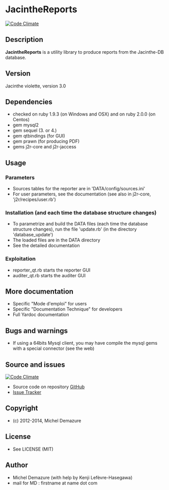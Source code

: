 # JacintheReports
[![Code Climate](https://codeclimate.com/github/badal/jacman-qt.png)](https://codeclimate.com/github/badal/jacman-qt)

## Description
   **JacintheReports** is a utility library to produce reports from the Jacinthe-DB database.

## Version
   Jacinthe violette, version 3.0

## Dependencies
  * checked on ruby 1.9.3 (on Windows and OSX) and on ruby 2.0.0 (on Centos)
  * gem mysql2
  * gem sequel (3. or 4.)
  * gem qtbindings (for GUI)
  * gem prawn (for producing PDF)
  * gems j2r-core and j2r-jaccess
  
## Usage

### Parameters
  * Sources tables for the reporter are in 'DATA/config/sources.ini'
  * For user parameters, see the documentation (see also in j2r-core, 'j2r/recipes/user.rb')

### Installation (and each time the database structure changes)
  * To parametrize and build the DATA files (each time the database structure changes),
  run the file 'update.rb' (in the directory 'database_update')
  * The loaded files are in the DATA directory
  * See the detailed documentation

### Exploitation
  * reporter_qt.rb starts the reporter GUI
  * auditer_qt.rb starts the auditer GUI

## More documentation
  * Specific "Mode d'emploi" for users
  * Specific "Documentation Technique" for developers
  * Full Yardoc documentation

## Bugs and warnings
  * If using a 64bits Mysql client, you may have compile the mysql gems with a special connector (see the web)

## Source and issues
   [![Code Climate](https://codeclimate.com/github/badal/j2r-qt.png)](https://codeclimate.com/github/badal/jacman-qt)

   * Source code on repository [GitHub](https://github.com/badal/j2r-qt)
   * [Issue Tracker](https://bitbucket.org/mdemazure/j2r/issues?status=new&status=openissues/new)

## Copyright
  * (c) 2012-2014, Michel Demazure

## License
  *  See LICENSE (MIT)

## Author
  * Michel Demazure (with help by Kenji Lefèvre-Hasegawa)
  * mail for MD : firstname at name dot com


